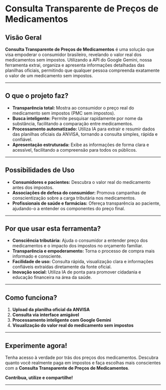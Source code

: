 # Consulta Transparente de Preços de Medicamentos

## Visão Geral

**Consulta Transparente de Preços de Medicamentos** é uma solução que visa empoderar o consumidor brasileiro, revelando o valor real dos medicamentos sem impostos. Utilizando a API do Google Gemini, nossa ferramenta extrai, organiza e apresenta informações detalhadas das planilhas oficiais, permitindo que qualquer pessoa compreenda exatamente o valor de um medicamento sem impostos.

---

## O que o projeto faz?

- **Transparência total:** Mostra ao consumidor o preço real do medicamento sem impostos (PMC sem impostos).
- **Busca inteligente:** Permite pesquisar rapidamente por nome da substância, facilitando a comparação entre medicamentos.
- **Processamento automatizado:** Utiliza IA para extrair e resumir dados das planilhas oficiais da ANVISA, tornando a consulta simples, rápida e confiável.
- **Apresentação estruturada:** Exibe as informações de forma clara e acessível, facilitando a compreensão para todos os públicos.

---

## Possibilidades de Uso

- **Consumidores e pacientes:** Descubra o valor real do medicamento antes dos impostos.
- **Associações de defesa do consumidor:** Promova campanhas de conscientização sobre a carga tributária nos medicamentos.
- **Profissionais de saúde e farmácias:** Ofereça transparência ao paciente, ajudando-o a entender os componentes do preço final.

---

## Por que usar esta ferramenta?

- **Consciência tributária:** Ajuda o consumidor a entender preço dos medicamentos e o impacto dos impostos no orçamento familiar.
- **Transparência e empoderamento:** Torna o processo de compra mais informado e consciente.
- **Facilidade de uso:** Consulta rápida, visualização clara e informações confiáveis extraídas diretamente da fonte oficial.
- **Inovação social:** Utiliza IA de ponta para promover cidadania e educação financeira na área da saúde.

---

## Como funciona?

1. **Upload da planilha oficial da ANVISA**
2. **Consulta via interface amigável**
3. **Processamento inteligente com Google Gemini**
4. **Visualização do valor real do medicamento sem impostos**

---

## Experimente agora!

Tenha acesso à verdade por trás dos preços dos medicamentos. Descubra quanto você realmente paga em impostos e faça escolhas mais conscientes com a **Consulta Transparente de Preços de Medicamentos**.

**Contribua, utilize e compartilhe!**

---
